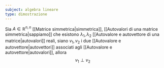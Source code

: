 ```yaml
---
subject: algebra lineare
type: dimostrazione
---
```

Sia $A\in\mathbb{R}^{n,n}$ [[Matrice simmetrica|simmetrica]], [[Autovalori di una matrice simmetrica|sappiamo]] che esistono $\lambda_1,\lambda_2$ [[Autovalore e autovettore di una matrice|autovalori]] reali, siano $v_1,v_2$ i due [[Autovalore e autovettore|autovettori]] associati agli [[Autovalore e autovettore|autovalori]], allora
$$
v_1\perp v_2
$$